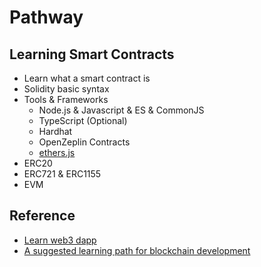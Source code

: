 # Pathway

## Learning Smart Contracts

- Learn what a smart contract is
- Solidity basic syntax
- Tools & Frameworks
  - Node.js & Javascript & ES & CommonJS
  - TypeScript (Optional)
  - Hardhat
  - OpenZeplin Contracts
  - [ethers.js](https://github.com/ethers-io/ethers.js)
- ERC20
- ERC721 & ERC1155
- EVM

## Reference

- [Learn web3 dapp](https://github.com/figment-networks/learn-web3-dapp)
- [A suggested learning path for blockchain development](https://github.com/protofire/blockchain-learning-path)
